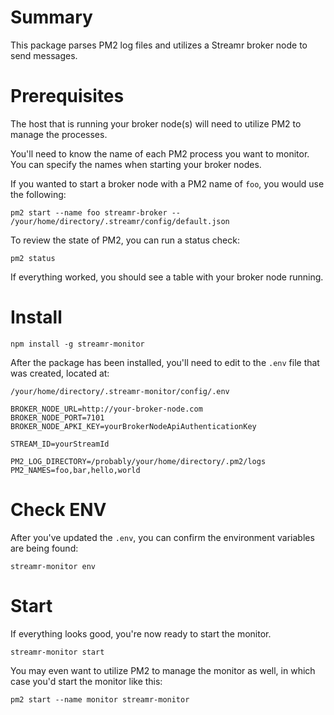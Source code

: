 # Summary

This package parses PM2 log files and utilizes a Streamr broker node to send messages.

# Prerequisites

The host that is running your broker node(s) will need to utilize PM2 to manage the processes. 

You'll need to know the name of each PM2 process you want to monitor. You can specify the names when 
starting your broker nodes.

If you wanted to start a broker node with a PM2 name of `foo`, you would use the following:

`pm2 start --name foo streamr-broker -- /your/home/directory/.streamr/config/default.json`

To review the state of PM2, you can run a status check:

`pm2 status`

If everything worked, you should see a table with your broker node running.

# Install

`npm install -g streamr-monitor`

After the package has been installed, you'll need to edit to the `.env` file that was created, located at:

`/your/home/directory/.streamr-monitor/config/.env`

```
BROKER_NODE_URL=http://your-broker-node.com
BROKER_NODE_PORT=7101
BROKER_NODE_APKI_KEY=yourBrokerNodeApiAuthenticationKey

STREAM_ID=yourStreamId

PM2_LOG_DIRECTORY=/probably/your/home/directory/.pm2/logs
PM2_NAMES=foo,bar,hello,world
```

# Check ENV

After you've updated the `.env`, you can confirm the environment variables are being found:

`streamr-monitor env`

# Start

If everything looks good, you're now ready to start the monitor.

`streamr-monitor start` 

You may even want to utilize PM2 to manage the monitor as well, in which case you'd start the monitor like this:

`pm2 start --name monitor streamr-monitor`
